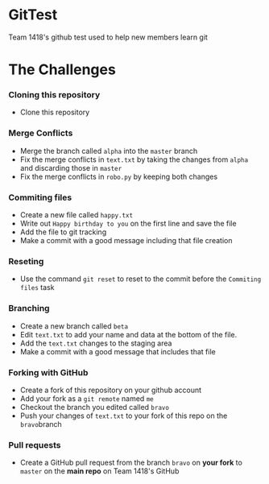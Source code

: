 # GitTest
Team 1418's github test used to help new members learn git

# The Challenges

### Cloning this repository

- Clone this repository

### Merge Conflicts

- Merge the branch called `alpha` into the `master` branch
- Fix the merge conflicts in `text.txt` by taking the changes from `alpha` and discarding those in `master`
- Fix the merge conflicts in `robo.py` by keeping both changes

### Commiting files

- Create a new file called `happy.txt`
- Write out `Happy birthday to you` on the first line and save the file
- Add the file to git tracking
- Make a commit with a good message including that file creation

### Reseting

- Use the command `git reset` to reset to the commit before the `Commiting files` task

### Branching

- Create a new branch called `beta`
- Edit `text.txt` to add your name and data at the bottom of the file.
- Add the `text.txt` changes to the staging area
- Make a commit with a good message that includes that file


### Forking with GitHub

- Create a fork of this repository on your github account
- Add your fork as a `git remote` named `me`
- Checkout the branch you edited called `bravo`
- Push your changes of `text.txt` to your fork of this repo on the `bravo`branch

### Pull requests

- Create a GitHub pull request from the branch `bravo` on **your fork** to `master` on the **main repo** on Team 1418's GitHub
